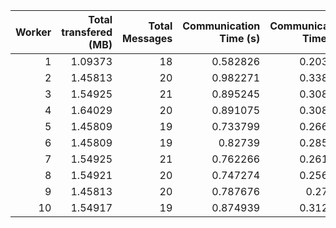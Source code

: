 |   Worker |   Total transfered (MB) |   Total Messages |   Communication Time (s) |   Communication Time (%) |   Work Time (s) |   Work Time (%) |   Other Time (s) |   Other Time (%) |
|---------:|------------------------:|-----------------:|-------------------------:|-------------------------:|----------------:|----------------:|-----------------:|-----------------:|
|        1 |                 1.09373 |               18 |                 0.582826 |                 0.203342 |         165.616 |         57.7818 |         120.424  |          42.0149 |
|        2 |                 1.45813 |               20 |                 0.982271 |                 0.338943 |         176.685 |         60.967  |         112.137  |          38.6941 |
|        3 |                 1.54925 |               21 |                 0.895245 |                 0.308661 |         205.92  |         70.9966 |          83.2264 |          28.6947 |
|        4 |                 1.64029 |               20 |                 0.891075 |                 0.308063 |         180.417 |         62.3738 |         107.943  |          37.3181 |
|        5 |                 1.45809 |               19 |                 0.733799 |                 0.266465 |         195.649 |         71.0461 |          79.0002 |          28.6874 |
|        6 |                 1.45809 |               19 |                 0.82739  |                 0.285857 |         183.646 |         63.4482 |         104.969  |          36.2659 |
|        7 |                 1.54925 |               21 |                 0.762266 |                 0.261825 |         168.036 |         57.7173 |         122.338  |          42.0209 |
|        8 |                 1.54921 |               20 |                 0.747274 |                 0.256166 |         194.449 |         66.6574 |          96.5177 |          33.0864 |
|        9 |                 1.45813 |               20 |                 0.787676 |                 0.27039  |         169.72  |         58.2608 |         120.803  |          41.4688 |
|       10 |                 1.54917 |               19 |                 0.874939 |                 0.312218 |         180.158 |         64.2886 |          99.2004 |          35.3992 |